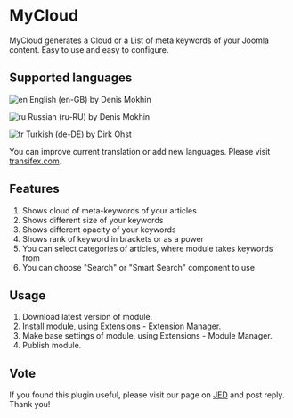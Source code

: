 # MyCloud
MyCloud generates a Cloud or a List of meta keywords of your Joomla content. Easy to use and easy to configure.

## Supported languages
![en](http://mokh.in/media/mod_languages/images/en.gif) English (en-GB) by Denis Mokhin

![ru](http://mokh.in/media/mod_languages/images/ru.gif) Russian (ru-RU) by Denis Mokhin

![tr](http://mokh.in/media/mod_languages/images/de.gif) Turkish (de-DE) by Dirk Ohst

You can improve current translation or add new languages. Please visit [transifex.com](https://www.transifex.com/mokhin/mycloud/).

## Features
1. Shows cloud of meta-keywords of your articles
2. Shows different size of your keywords
3. Shows different opacity of your keywords
4. Shows rank of keyword in brackets or as a power
5. You can select categories of articles, where module takes keywords from
6. You can choose "Search" or "Smart Search" component to use


## Usage
1. Download latest version of module.
2. Install module, using Extensions - Extension Manager.
3. Make base settings of module, using Extensions - Module Manager.
4. Publish module.

## Vote
If you found this plugin useful, please visit our page on [JED](http://extensions.joomla.org/extensions/extension/search-a-indexing/tags-a-clouds/mycloud) and post reply. Thank you!
